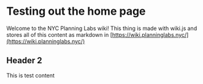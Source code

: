 <!-- TITLE: Home -->
<!-- SUBTITLE: A quick summary of Home -->

# Testing out the home page
Welcome to the NYC Planning Labs wiki!  This thing is made with wiki.js and stores all of this content as markdown in [https://wiki.planninglabs.nyc/](https://wiki.planninglabs.nyc/)

## Header 2

This is test content